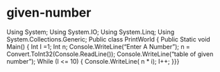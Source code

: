 # given-number
Using System;
Using System.IO;
Using System.Linq;
Using System.Collections.Generic;
Public class PrintWorld
{
Public  Static void Main()
	{
	Int I =1;
	Int n;
	Console.WriteLine(“Enter A Number”);
         n = Convert.ToInt32(Console.ReadLine());
Console.WriteLine(“table of given number”);
While  (I <= 10)
{
	Console.WriteLine( n * i);
                           I++;
}}}
